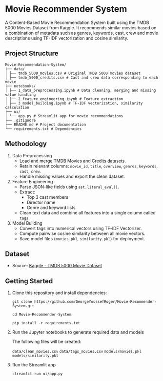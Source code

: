 # Movie Recommender System

A Content-Based Movie Recommendation System built using the TMDB 5000 Movies Dataset from Kaggle. It recommends similar movies based on a combination of metadata such as genres, keywords, cast, crew and movie descriptions using TF-IDF vectorization and cosine similarity.

## Project Structure

```
Movie-Recommendation-System/
├── data/
│ ├── tmdb_5000_movies.csv # Original TMDB 5000 movies dataset
│ ├── tmdb_5000_credits.csv # Cast and crew data corresponding to each movie
├── notebooks/
│ ├── 1_data_preprocessing.ipynb # Data cleaning, merging and missing value handling
│ ├── 2_feature_engineering.ipynb # Feature extraction
│ ├── 3_model_building.ipynb # TF-IDF vectorization, similarity calculation
├── ui/
│ └── app.py # Streamlit app for movie recommendations
├── .gitignore
├── README.md # Project documentation
└── requirements.txt # Dependencies
```

## Methodology

1. Data Preprocessing
   - Load and merge TMDB Movies and Credits datasets.
   - Retain relevant columns: `movie_id`, `title`, `overview`, `genres`, `keywords`, `cast`, `crew`.
   - Handle missing values and export the clean dataset.
2. Feature Engineering
   - Parse JSON-like fields using `ast.literal_eval()`.
   - Extract:
     - Top 3 cast members
     - Director name
     - Genre and keyword lists
   - Clean text data and combine all features into a single column called `tags`.
3. Model Building
   - Convert tags into numerical vectors using TF-IDF Vectorizer.
   - Compute pairwise cosine similarity between all movie vectors.
   - Save model files (`movies.pkl`, `similarity.pkl`) for deployment.

## Dataset
- Source: [Kaggle - TMDB 5000 Movie Dataset](https://www.kaggle.com/datasets/tmdb/tmdb-movie-metadata)

## Getting Started
1. Clone this repository and install dependencies:
   ```
   git clone https://github.com/GeorgeYoussefRoger/Movie-Recommender-System.git
   ```
   ```
   cd Movie-Recommender-System
   ```
   ```
   pip install -r requirements.txt
   ```
2. Run the Jupyter notebooks to generate required data and models

   The following files will be created:

   `data/clean_movies.csv` `data/tags_movies.csv`
   `models/movies.pkl` `models/similarity.pkl`

3. Run the Streamlit app
   ```
   streamlit run ui/app.py
   ```
